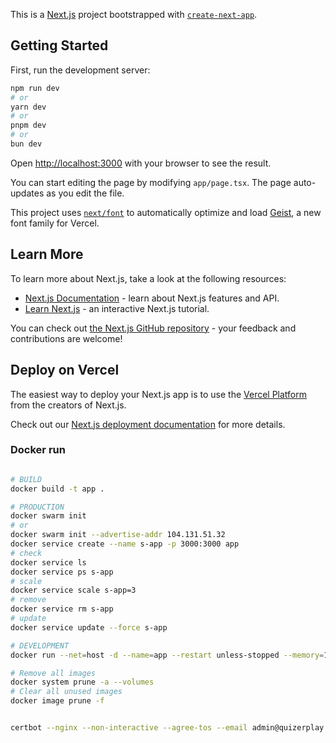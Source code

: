 This is a [Next.js](https://nextjs.org) project bootstrapped with [`create-next-app`](https://nextjs.org/docs/app/api-reference/cli/create-next-app).

## Getting Started

First, run the development server:

```bash
npm run dev
# or
yarn dev
# or
pnpm dev
# or
bun dev
```

Open [http://localhost:3000](http://localhost:3000) with your browser to see the result.

You can start editing the page by modifying `app/page.tsx`. The page auto-updates as you edit the file.

This project uses [`next/font`](https://nextjs.org/docs/app/building-your-application/optimizing/fonts) to automatically optimize and load [Geist](https://vercel.com/font), a new font family for Vercel.

## Learn More

To learn more about Next.js, take a look at the following resources:

- [Next.js Documentation](https://nextjs.org/docs) - learn about Next.js features and API.
- [Learn Next.js](https://nextjs.org/learn) - an interactive Next.js tutorial.

You can check out [the Next.js GitHub repository](https://github.com/vercel/next.js) - your feedback and contributions are welcome!

## Deploy on Vercel

The easiest way to deploy your Next.js app is to use the [Vercel Platform](https://vercel.com/new?utm_medium=default-template&filter=next.js&utm_source=create-next-app&utm_campaign=create-next-app-readme) from the creators of Next.js.

Check out our [Next.js deployment documentation](https://nextjs.org/docs/app/building-your-application/deploying) for more details.


### Docker run

```bash

# BUILD
docker build -t app .

# PRODUCTION
docker swarm init
# or
docker swarm init --advertise-addr 104.131.51.32
docker service create --name s-app -p 3000:3000 app
# check
docker service ls
docker service ps s-app
# scale
docker service scale s-app=3
# remove
docker service rm s-app
# update
docker service update --force s-app

# DEVELOPMENT
docker run --net=host -d --name=app --restart unless-stopped --memory=1024m app

# Remove all images
docker system prune -a --volumes
# Clear all unused images
docker image prune -f


certbot --nginx --non-interactive --agree-tos --email admin@quizerplay.com -d quizerplay.com
```
